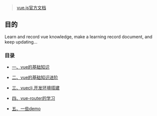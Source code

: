 > [vue.js官方文档](https://cn.vuejs.org/v2/guide/)

## 目的

Learn and record vue knowledge, make a learning record document, and keep updating...

### 目录

- [一、vue的基础知识](https://github.com/dongrui23/VUE/tree/master/studyJsp)

- [二、vue的基础知识进阶](https://github.com/dongrui23/VUE/tree/master/studyMk)

- [三、vuecli,开发环境搭建](https://github.com/dongrui23/VUE/tree/master/VueCli)

- [四、vue-router的学习]()

- [五、一些demo](https://github.com/dongrui23/VUE/tree/master/demo)


